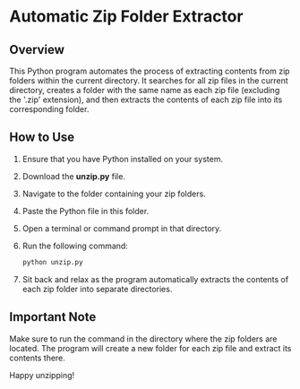 # Automatic Zip Folder Extractor

## Overview

This Python program automates the process of extracting contents from zip folders within the current directory. It searches for all zip files in the current directory, creates a folder with the same name as each zip file (excluding the '.zip' extension), and then extracts the contents of each zip file into its corresponding folder.

## How to Use

1. Ensure that you have Python installed on your system.
2. Download the **unzip.py** file.
3. Navigate to the folder containing your zip folders.
4. Paste the Python file in this folder.
5. Open a terminal or command prompt in that directory.
6. Run the following command:

    ```bash
    python unzip.py
    ```

7. Sit back and relax as the program automatically extracts the contents of each zip folder into separate directories.

## Important Note

Make sure to run the command in the directory where the zip folders are located. The program will create a new folder for each zip file and extract its contents there.

Happy unzipping!
